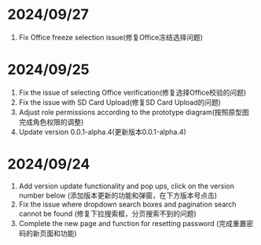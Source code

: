 # 2024/09/27

1. Fix Office freeze selection issue(修复Office冻结选择问题)

# 2024/09/25

1. Fix the issue of selecting Office verification(修复选择Office校验的问题)
2. Fix the issue with SD Card Upload(修复SD Card Upload的问题)
3. Adjust role permissions according to the prototype diagram(按照原型图完成角色权限的调整)
4. Update version 0.0.1-alpha.4(更新版本0.0.1-alpha.4)

# 2024/09/24

1. Add version update functionality and pop ups, click on the version number below
   (添加版本更新的功能和弹窗，在下方版本号点击)
2. Fix the issue where dropdown search boxes and pagination search cannot be found (修复下拉搜索框，分页搜索不到的问题)
3. Complete the new page and function for resetting password (完成重置密码的新页面和功能)
